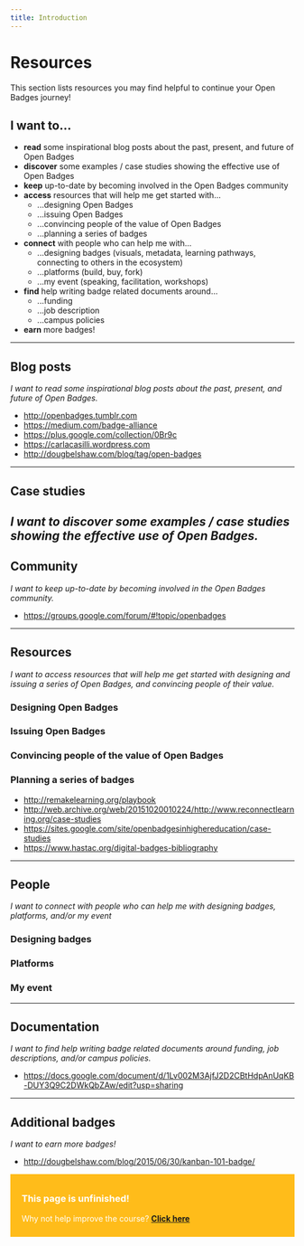 ```yaml
---
title: Introduction
---
```


# Resources

This section lists resources you may find helpful to continue your Open Badges journey!

## I want to...
* **read** some inspirational blog posts about the past, present, and future of Open Badges
* **discover** some examples / case studies showing the effective use of Open Badges
* **keep** up-to-date by becoming involved in the Open Badges community
* **access** resources that will help me get started with...
    * ...designing Open Badges
    * ...issuing Open Badges
    * ...convincing people of the value of Open Badges
    * ...planning a series of badges
* **connect** with people who can help me with...
     * ...designing badges (visuals, metadata, learning pathways, connecting to others in the ecosystem)
    * ...platforms (build, buy, fork)
    * ...my event (speaking, facilitation, workshops)
* **find** help writing badge related documents around...
     * ...funding
     * ...job description
     * ...campus policies
* **earn** more badges!

-----

## Blog posts
*I want to read some inspirational blog posts about the past, present, and future of Open Badges.*
* http://openbadges.tumblr.com
* https://medium.com/badge-alliance
* https://plus.google.com/collection/0Br9c
* https://carlacasilli.wordpress.com
* http://dougbelshaw.com/blog/tag/open-badges
----

## Case studies
*I want to discover some examples / case studies showing the effective use of Open Badges.*
----

## Community
*I want to keep up-to-date by becoming involved in the Open Badges community.*

* https://groups.google.com/forum/#!topic/openbadges
-----

## Resources
*I want to access resources that will help me get started with designing and issuing a series of Open Badges, and convincing people of their value.*

### Designing Open Badges
### Issuing Open Badges
### Convincing people of the value of Open Badges
### Planning a series of badges

* http://remakelearning.org/playbook
* http://web.archive.org/web/20151020010224/http://www.reconnectlearning.org/case-studies
* https://sites.google.com/site/openbadgesinhighereducation/case-studies
* https://www.hastac.org/digital-badges-bibliography
----

## People
*I want to connect with people who can help me with designing badges, platforms, and/or my event*

### Designing badges
### Platforms
### My event

-----

## Documentation
*I want to find help writing badge related documents around funding, job descriptions, and/or campus policies.*

* https://docs.google.com/document/d/1Lv002M3AjfJ2D2CBtHdpAnUqKB-DUY3Q9C2DWkQbZAw/edit?usp=sharing
-----

## Additional badges
*I want to earn more badges!*

* http://dougbelshaw.com/blog/2015/06/30/kanban-101-badge/

<div style="background:#FFBC1A; padding:10px; padding-left:20px; color:white;">
<h3>This page is unfinished!</h3>
<p>Why not help improve the course? <strong><a href="https://github.com/thinkoutloudclub/badge-course/wiki/Help-improve-the-Open-Badges-101-course">Click here</a></strong></p>
</div>
